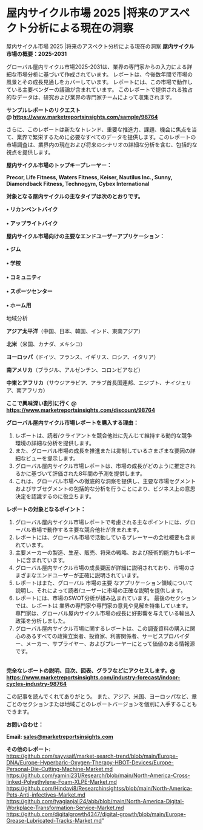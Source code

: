 # 屋内サイクル市場 2025 |将来のアスペクト分析による現在の洞察
 屋内サイクル市場 2025 |将来のアスペクト分析による現在の洞察
<strong><b>屋内サイクル市場の概要：2025-2031</b></strong>

グローバル屋内サイクル市場2025-2031は、業界の専門家からの入力による詳細な市場分析に基づいて作成されています。 レポートは、今後数年間で市場の風景とその成長見通しをカバーしています。 レポートには、この市場で動作している主要ベンダーの議論が含まれています。 このレポートで提供される独占的なデータは、研究および業界の専門家チームによって収集されます。

<strong>サンプルレポートのリクエスト @ <a href=https://www.marketreportsinsights.com/sample/98764>https://www.marketreportsinsights.com/sample/98764</a></strong>

さらに、このレポートは新たなトレンド、重要な推進力、課題、機会に焦点を当て、業界で繁栄するために必要なすべてのデータを提供します。このレポートの市場調査は、業界内の現在および将来のシナリオの詳細な分析を含む、包括的な視点を提供します。

<strong>屋内サイクル市場のトップキープレーヤー：</strong>

<strong>Precor, Life Fitness, Waters Fitness, Keiser, Nautilus Inc., Sunny, Diamondback Fitness, Technogym, Cybex International</strong>

<strong><b>対象となる屋内サイクルの主なタイプは次のとおりです。</b></strong>

<strong>• リカンベントバイク<br><br>• アップライトバイク</strong>

<strong><b>屋内サイクル市場向けの主要なエンドユーザーアプリケーション：</b></strong>

<strong>• ジム<br><br>• 学校<br><br>• コミュニティ<br><br>• スポーツセンター<br><br>• ホーム用</strong>

 地域分析

<strong><b>アジア太平洋</b></strong>（中国、日本、韓国、インド、東南アジア）

<strong><b>北米</b></strong>（米国、カナダ、メキシコ）

<strong><b>ヨーロッパ</b></strong>（ドイツ、フランス、イギリス、ロシア、イタリア）

<strong><b>南アメリカ</b></strong>（ブラジル、アルゼンチン、コロンビアなど）

<strong><b>中東とアフリカ</b></strong>（サウジアラビア、アラブ首長国連邦、エジプト、ナイジェリア、南アフリカ）

<strong>ここで興味深い割引に行く @ <a href=https://www.marketreportsinsights.com/discount/98764>https://www.marketreportsinsights.com/discount/98764</a></strong>

<strong><b>グローバル屋内サイクル市場レポートを購入する理由：</b></strong>
<ol>
  <li>レポートは、読者/クライアントを競合他社に先んじて維持する動的な競争環境の詳細な分析を提供します。</li>
  <li>また、グローバル市場の成長を推進または抑制しているさまざまな要因の詳細なビューを提示します。</li>
  <li>グローバル屋内サイクル市場レポートは、市場の成長がどのように推定されるかに基づいて評価された8年間の予測を提供します。</li>
  <li>これは、グローバル市場への徹底的な洞察を提供し、主要な市場セグメントおよびサブセグメントの包括的な分析を行うことにより、ビジネス上の意思決定を認識するのに役立ちます。</li>
</ol>
<strong><b>レポートの対象となるポイント：</b></strong>
<ol>
  <li>グローバル屋内サイクル市場レポートで考慮される主なポイントには、グローバル市場で動作する主要な競合他社が含まれます。</li>
  <li>レポートには、グローバル市場で活動しているプレーヤーの会社概要も含まれています。</li>
  <li>主要メーカーの製造、生産、販売、将来の戦略、および技術的能力もレポートに含まれています。</li>
  <li>グローバル屋内サイクル市場の成長要因が詳細に説明されており、市場のさまざまなエンドユーザーが正確に説明されています。</li>
  <li>レポートはまた、グローバル 市場の主要 なアプリケーション領域について説明し、それによって読者/ユーザーに市場の正確な説明を提供します。</li>
  <li>レポートには、市場のSWOT分析が組み込まれています。 最後のセクションでは、レポートは 業界の専門家や専門家の意見や見解を特集しています。 専門家は、グローバル屋内サイクル市場の成長に好影響を与えている輸出入政策を分析しました。</li>
  <li>グローバル屋内サイクル市場に関するレポートは、この調査資料の購入に関心のあるすべての政策立案者、投資家、利害関係者、サービスプロバイダー、メーカー、サプライヤー、およびプレーヤーにとって価値のある情報源です。</li>
</ol><br>
<strong>完全なレポートの説明、目次、図表、グラフなどにアクセスします。@ <a href=https://www.marketreportsinsights.com/industry-forecast/indoor-cycles-industry-98764>https://www.marketreportsinsights.com/industry-forecast/indoor-cycles-industry-98764</a></strong>

この記事を読んでくれてありがとう。 また、アジア、米国、ヨーロッパなど、章ごとのセクションまたは地域ごとのレポートバージョンを個別に入手することもできます。

<strong><b>お問い合わせ：</b></strong>

<strong>Email: </strong><a href=mailto:sales@marketreportsinsights.com><strong>sales@marketreportsinsights.com</strong></a>

<strong>その他のレポート:</strong>
<br>
<a href=https://github.com/sayysaif/market-search-trend/blob/main/Europe-DNA/Europe-Hyperbaric-Oxygen-Therapy-HBOT-Devices/Europe-Personal-Die-Cutting-Machine-Market.md>https://github.com/sayysaif/market-search-trend/blob/main/Europe-DNA/Europe-Hyperbaric-Oxygen-Therapy-HBOT-Devices/Europe-Personal-Die-Cutting-Machine-Market.md</a>
<br>
<a href=https://github.com/yamini231/Research/blob/main/North-America-Cross-linked-Polyethylene-Foam-XLPE-Market.md>https://github.com/yamini231/Research/blob/main/North-America-Cross-linked-Polyethylene-Foam-XLPE-Market.md</a>
<br>
<a href=https://github.com/Hindavi8/Researchinsightss/blob/main/North-America-Pets-Anti-infectives-Market.md>https://github.com/Hindavi8/Researchinsightss/blob/main/North-America-Pets-Anti-infectives-Market.md</a>
<br>
<a href=https://github.com/tyagianjali24/abb/blob/main/North-America-Digital-Workplace-Transformation-Service-Market.md>https://github.com/tyagianjali24/abb/blob/main/North-America-Digital-Workplace-Transformation-Service-Market.md</a>
<br>
<a href=https://github.com/digitalgrowth4347/digital-growth/blob/main/Europe-Grease-Lubricated-Tracks-Market.md>https://github.com/digitalgrowth4347/digital-growth/blob/main/Europe-Grease-Lubricated-Tracks-Market.md</a>"
